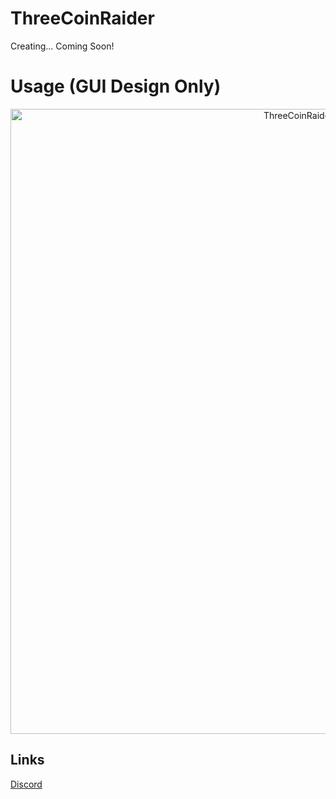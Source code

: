 # ThreeCoinRaider
Creating... Coming Soon!

# Usage (GUI Design Only)
<p align="center">
  <img src="https://i.imgur.com/qpTzVlX.png" alt="ThreeCoinRaider-on-developer" width="1000">
</p>

## Links
[Discord](https://discord.gg/24rqXJNWFA)  
